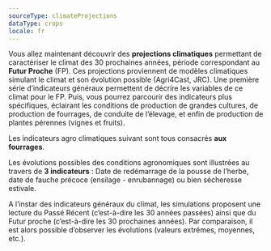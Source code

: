 ```yaml
---
sourceType: climateProjections
dataType: crops
locale: fr
---
```

Vous allez maintenant découvrir des **projections climatiques** permettant de caractériser le climat des 30 prochaines années, période correspondant au **Futur Proche** (FP). Ces projections proviennent de modèles climatiques simulant le climat et son évolution possible (Agri4Cast, JRC).
Une première série d’indicateurs généraux permettent de décrire les variables de ce climat pour le FP. Puis, vous pourrez parcourir des indicateurs plus spécifiques, éclairant les conditions de production de grandes cultures, de production de fourrages, de conduite de l’élevage, et enfin de production de plantes pérennes (vignes et fruits).

Les indicateurs agro climatiques suivant sont tous consacrés **aux fourrages**.

Les évolutions possibles des conditions agronomiques sont illustrées au travers
de **3 indicateurs** : Date de redémarrage de la pousse de l’herbe, date de fauche
précoce (ensilage - enrubannage) ou bien sécheresse estivale.

A l’instar des indicateurs généraux du climat, les simulations proposent une
lecture du Passé Récent (c’est-à-dire les 30 années passées) ainsi que du Futur
proche (c’est-à-dire les 30 prochaines années). Par comparaison, il est alors
possible d’observer les évolutions (valeurs extrêmes, moyennes, etc.).
